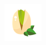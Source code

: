 <p align="center">
  <img src="https://raw.githubusercontent.com/wanting221/wanting221/main/Pistachio-ECR20-Token/pistachio.png">
</p>

